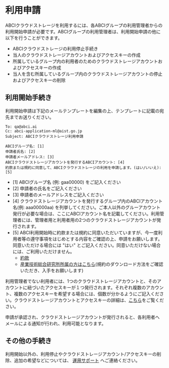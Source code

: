 # 利用申請

ABCIクラウドストレージを利用するには、各ABCIグループの利用管理者からの利用開始申請が必要です。ABCIグループの利用管理者は、利用開始申請の他に以下を行うことができます。

- ABCIクラウドストレージの利用停止手続き
- 当人のクラウドストレージアカウントおよびアクセスキーの作成
- 所属しているグループ内の利用者のためのクラウドストレージアカウントおよびアクセスキーの作成
- 当人を含む所属しているグループ内のクラウドストレージアカウントの停止およびアクセスキーの削除

## 利用開始手続き

利用開始申請は下記のメールテンプレートを編集の上、テンプレートに記載の宛先までお送りください。

```
To: qa@abci.ai
Cc: abci-application-ml@aist.go.jp
Subject: ABCIクラウドストレージ利用申請

ABCIグループ名: [1]
申請者氏名: [2]
申請者メールアドレス: [3]
ABCIクラウドストレージアカウントを発行するABCIアカウント: [4]
約款または規約に同意して、ABCIクラウドストレージの利用を申請します。(はい/いいえ): [5]
```

* [1] ABCIグループ名 (例: gaa00000) をご記入ください
* [2] 申請者の氏名をご記入ください
* [3] 申請者のメールアドレスをご記入ください
* [4] クラウドストレージアカウントを発行するグループ内のABCIアカウント名(例: aaa00000aa) を列挙してください。ご本人以外のグルーアカウント発行が必要な場合は、ここにABCIアカウント名を記載してください。利用管理者には、管理者用と利用者用の2つのクラウドストレージアカウントが発行されます。
* [5] ABCI利用開始時に約款または規約に同意いただいていますが、今一度利用者等の遵守事項をはじめとする内容をご確認の上、申請をお願いします。同意いただける場合には "はい" とご記入ください。同意いただけない場合には、ご利用いただけません。
    * [約款](https://abci.ai/ja/how_to_use/custom.html)
    * [産業技術総合研究所所属の方はこちら](https://abci.ai/ja/how_to_use/member.html)(規約のダウンロード方法をご確認いただき、入手をお願いします)

利用管理者でない利用者には、1つのクラウドストレージアカウントと、そのアカウントに紐づいたアクセスキーが１つ発行されます。それぞれ複数のアカウント、複数のアクセスキーを希望する場合には、個数が分かるようにご記入ください。クラウドストレージアカウントとアクセスキーの詳細は、[こちら](term.md)をご覧ください。

申請が承認され、クラウドストレージアカウントが発行されると、各利用者へ
メールによる通知が行われ、利用可能となります。

## その他の手続き

利用開始以外の、利用停止やクラウドストレージアカウント/アクセスキーの削除、追加の希望などについては、
[運用サポート](https://abci.ai/ja/how_to_use/user_support.html) へご連絡ください。

